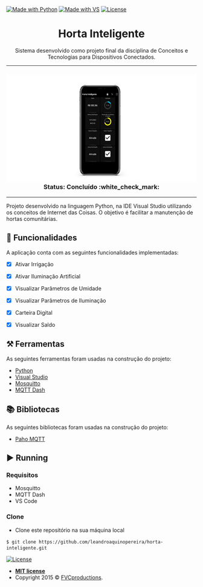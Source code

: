 [![Made with Python](https://img.shields.io/static/v1?label=Python&message=3.7&color=<COLOR>&style=flat&logo=Python)](https://www.python.org/)
[![Made with VS](https://img.shields.io/static/v1?label=Visual%20Studio&message=2019&color=<COLOR>&style=flat&logo=Visual-Studio-Code)](https://visualstudio.microsoft.com/pt-br/vs/)
[![License](https://img.shields.io/apm/l/vim-mode?color=blue)](http://badges.mit-license.org)


<h1 align="center">Horta Inteligente</h1>
<p align="center">Sistema desenvolvido como projeto final da disciplina de Conceitos e Tecnologias para Dispositivos Conectados.</p>

-----


<h3 align="center"> 
  
  <img src="https://github.com/leandroaquinopereira/horta-inteligente/blob/master/Phone_Project.png" >
   Status: Concluído  :white_check_mark:
</h3>


-----


<p align="left">Projeto desenvolvido na linguagem Python, na IDE Visual Studio utilizando os conceitos de Internet das Coisas. O objetivo é facilitar a manutenção de hortas comunitárias.</p>

## 🎯 Funcionalidades
A aplicação conta com as seguintes funcionalidades implementadas:
- [X] Ativar Irrigação  
- [X] Ativar Iluminação Artificial
- [X] Visualizar Parâmetros de Umidade
- [X] Visualizar Parâmetros de Iluminação
- [X] Carteira Digital
- [X] Visualizar Saldo
  

## ⚒️ Ferramentas 
As seguintes ferramentas foram usadas na construção do projeto:
- [Python](https://www.python.org/)
- [Visual Studio](https://visualstudio.microsoft.com/pt-br/vs/)
- [Mosquitto](http://mosquitto.org/)
- [MQTT Dash](https://play.google.com/store/apps/details?id=net.routix.mqttdash&hl=pt_BR&gl=US)

## 📚 Bibliotecas
As seguintes bibliotecas foram usadas na construção do projeto:
- [Paho MQTT](https://pypi.org/project/paho-mqtt/)

## ▶️ Running

### Requisitos
 - Mosquitto
 - MQTT Dash
 - VS Code
 
 ### Clone
- Clone este repositório na sua máquina local
```
$ git clone https://github.com/leandroaquinopereira/horta-inteligente.git
```

[![License](https://img.shields.io/apm/l/vim-mode?color=blue)](http://badges.mit-license.org)

- **[MIT license](http://opensource.org/licenses/mit-license.php)**
- Copyright 2015 © <a href="http://fvcproductions.com" target="_blank">FVCproductions</a>.
